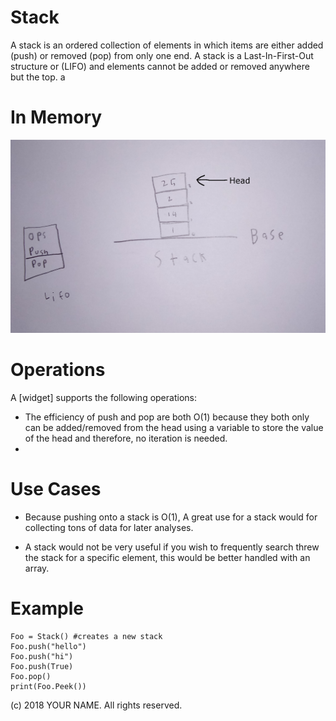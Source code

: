 # Stack

A stack is an ordered collection of elements in which items are either added (push) or removed (pop) from only one end. A stack is a Last-In-First-Out structure or (LIFO) and elements cannot be added or removed anywhere but the top. a

# In Memory

![](pics/stack.png)

# Operations

A \[widget\] supports the following operations:
* The efficiency of push and pop are both O(1) because they both only can be added/removed from the head using a variable to store the value of the head and therefore, no iteration is needed.
*     


# Use Cases

* Because pushing onto a stack is O(1), A great use for a stack would for collecting tons of data for later analyses. 

* A stack would not be very useful if you wish to frequently search threw the stack for a specific element, this would be better handled with an array.   


# Example

```
Foo = Stack() #creates a new stack 
Foo.push("hello")
Foo.push("hi")
Foo.push(True)
Foo.pop()
print(Foo.Peek())

```

(c) 2018 YOUR NAME. All rights reserved.
